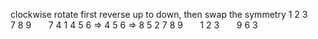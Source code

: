 clockwise rotate
first reverse up to down, then swap the symmetry
1 2 3        7 8 9        7 4 1
4 5 6  => 4 5 6  => 8 5 2
7 8 9        1 2 3        9 6 3